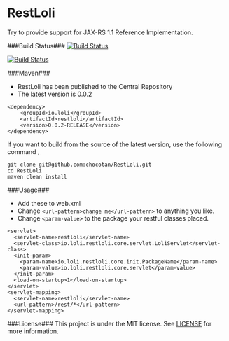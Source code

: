 RestLoli
========
Try to provide support for JAX-RS 1.1 Reference Implementation.


###Build Status###
[![Build Status](https://drone.io/github.com/chocotan/RestLoli/status.png)](https://drone.io/github.com/chocotan/RestLoli/latest)

[![Build Status](https://buildhive.cloudbees.com/job/chocotan/job/RestLoli/badge/icon)](https://buildhive.cloudbees.com/job/chocotan/job/RestLoli/)


###Maven###
*  RestLoli has bean published to the Central Repository
*  The latest version is 0.0.2

```
<dependency>
    <groupId>io.loli</groupId>
    <artifactId>restloli</artifactId>
    <version>0.0.2-RELEASE</version>
</dependency>
```
If you want to build from the source of the latest version, use the following command ,

```
git clone git@github.com:chocotan/RestLoli.git
cd RestLoli
maven clean install
```

###Usage###
*  Add these to web.xml
*  Change `<url-pattern>change me</url-pattern>` to anything you like.
*  Change `<param-value>` to the package your restful classes placed.

```
<servlet>
  <servlet-name>restloli</servlet-name>
  <servlet-class>io.loli.restloli.core.servlet.LoliServlet</servlet-class>
  <init-param>
    <param-name>io.loli.restloli.core.init.PackageName</param-name>
    <param-value>io.loli.restloli.core.servlet</param-value>
  </init-param>
  <load-on-startup>1</load-on-startup>
</servlet>
<servlet-mapping>
  <servlet-name>restloli</servlet-name>
  <url-pattern>/rest/*</url-pattern>
</servlet-mapping>
```
###License###
This project is under the MIT license.
See [LICENSE](https://github.com/chocotan/RestLoli/blob/master/LICENSE) for more information.

